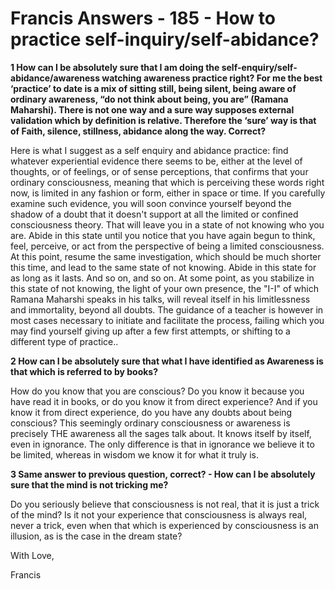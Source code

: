 # Francis Answers - 185 - How to practice self-inquiry/self-abidance?

**1 How can I be absolutely sure that I am doing the self-enquiry/self-abidance/awareness watching awareness practice right? For me the best &lsquo;practice&rsquo; to date is a mix of sitting still, being silent, being aware of ordinary awareness, &ldquo;do not think about being, you are&rdquo; (Ramana Maharshi). There is not one way and a sure way supposes external validation which by definition is relative. Therefore the &lsquo;sure&rsquo; way is that of Faith, silence, stillness, abidance along the way. Correct?&nbsp;**

Here is what I suggest as a self enquiry and abidance practice: find whatever experiential evidence there seems to be, either at the level of thoughts, or of feelings, or of sense perceptions, that confirms that your ordinary consciousness, meaning that which is perceiving these words right now, is limited in any fashion or form, either in space or time. If you carefully examine such evidence, you will soon convince yourself beyond the shadow of a doubt that it doesn't support at all the limited or confined consciousness theory. That will leave you in a state of not knowing who you are. Abide in this state until you notice that you have again begun to think, feel, perceive, or act from the perspective of being a limited consciousness. At this point, resume the same investigation, which should be much shorter this time, and lead to the same state of not knowing. Abide in this state for as long as it lasts. And so on, and so on. At some point, as you stabilize in this state of not knowing, the light of your own presence, the "I-I" of which Ramana Maharshi speaks in his talks, will reveal itself in his limitlessness and immortality, beyond all doubts. The guidance of a teacher is however in most cases necessary to initiate and facilitate the process, failing which you may find yourself giving up after a few first attempts, or shifting to a different type of practice..

**2 How can I be absolutely sure that what I have identified as Awareness is that which is referred to by books?&nbsp;**

How do you know that you are conscious? Do you know it because you have read it in books, or do you know it from direct experience? And if you know it from direct experience, do you have any doubts about being conscious? This seemingly ordinary consciousness or awareness is precisely THE awareness all the sages talk about. It knows itself by itself, even in ignorance. The only difference is that in ignorance we believe it to be limited, whereas in wisdom we know it for what it truly is.

**3 Same answer to previous question, correct? - How can I be absolutely sure that the mind is not tricking me?&nbsp;**

Do you seriously believe that consciousness is not real, that it is just a trick of the mind? Is it not your experience that consciousness is always real, never a trick, even when that which is experienced by consciousness is an illusion, as is the case in the dream state?

With Love,

Francis

